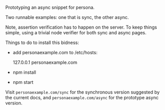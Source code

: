 Prototyping an async snippet for persona.

Two runnable examples: one that is sync, the other async.

Note, assertion verification has to happen on the server. To keep things simple, using a trivial node verifier for both sync and async pages.

Things to do to install this bidness:
* add personaexample.com to /etc/hosts:

    127.0.0.1        personaexample.com

* npm install
* npm start

Visit ```personaexample.com/sync``` for the synchronous version suggested by the current docs, and ```personaexample.com/async``` for the prototype async version.
